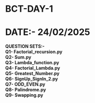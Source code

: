 # BCT-DAY-1
# DATE:- 24/02/2025
<b> QUESTION SETS:- <br> Q1- Factorial_recursion.py <br>Q2- Sum.py<br>Q3- Lambda_function.py<br>Q4- Factorial_Lambda.py<br>Q5- Greatest_Number.py<br>Q6- SignUp_SignIn_2.py<br>Q7- ODD_EVEN.py<br>Q8- Palindrome.py<br>Q9- Swapping.py</b>
